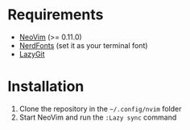 # Requirements

- [NeoVim](https://github.com/neovim/neovim/blob/master/INSTALL.md) (>= 0.11.0)
- [NerdFonts](https://www.nerdfonts.com/font-downloads) (set it as your terminal font)
- [LazyGit](https://github.com/jesseduffield/lazygit?tab=readme-ov-file#installation)

# Installation

1. Clone the repository in the ```~/.config/nvim``` folder
2. Start NeoVim and run the ```:Lazy sync``` command

